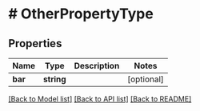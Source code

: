 # # OtherPropertyType

## Properties

Name | Type | Description | Notes
------------ | ------------- | ------------- | -------------
**bar** | **string** |  | [optional]

[[Back to Model list]](../../README.md#models) [[Back to API list]](../../README.md#endpoints) [[Back to README]](../../README.md)

